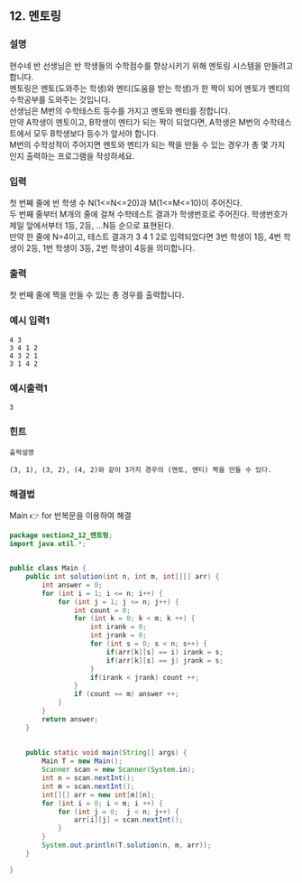 ## 12. 멘토링  
  
### 설명  
현수네 반 선생님은 반 학생들의 수학점수를 향상시키기 위해 멘토링 시스템을 만들려고 합니다.  
멘토링은 멘토(도와주는 학생)와 멘티(도움을 받는 학생)가 한 짝이 되어 멘토가 멘티의 수학공부를 도와주는 것입니다.  
선생님은 M번의 수학테스트 등수를 가지고 멘토와 멘티를 정합니다.  
만약 A학생이 멘토이고, B학생이 멘티가 되는 짝이 되었다면, A학생은 M번의 수학테스트에서 모두 B학생보다 등수가 앞서야 합니다.  
M번의 수학성적이 주어지면 멘토와 멘티가 되는 짝을 만들 수 있는 경우가 총 몇 가지 인지 출력하는 프로그램을 작성하세요.     
  
### 입력    
첫 번째 줄에 반 학생 수 N(1<=N<=20)과 M(1<=M<=10)이 주어진다.  
두 번째 줄부터 M개의 줄에 걸쳐 수학테스트 결과가 학생번호로 주어진다. 학생번호가 제일 앞에서부터 1등, 2등, ...N등 순으로 표현된다.  
만약 한 줄에 N=4이고, 테스트 결과가 3 4 1 2로 입력되었다면 3번 학생이 1등, 4번 학생이 2등, 1번 학생이 3등, 2번 학생이 4등을 의미합니다.  
  
### 출력  
첫 번째 줄에 짝을 만들 수 있는 총 경우를 출력합니다.  
  
### 예시 입력1  
```
4 3
3 4 1 2
4 3 2 1
3 1 4 2
```  
    
### 예시출력1  

```
3
```  
  
### 힌트  
  
```
출력설명

(3, 1), (3, 2), (4, 2)와 같이 3가지 경우의 (멘토, 멘티) 짝을 만들 수 있다.
```  
    
### 해결법  
Main 👉 for 반복문을 이용하여 해결  
  
```java
package section2_12_멘토링;
import java.util.*;


public class Main {
	public int solution(int n, int m, int[][] arr) {
		int answer = 0;
		for (int i = 1; i <= n; i++) {
			for (int j = 1; j <= n; j++) {
				int count = 0;
				for (int k = 0; k < m; k ++) {
					int irank = 0;
					int jrank = 0;
					for (int s = 0; s < n; s++) {
						if(arr[k][s] == i) irank = s;
						if(arr[k][s] == j) jrank = s;
					}
					if(irank < jrank) count ++;
				}
				if (count == m) answer ++;
			}
		}
		return answer;
	}
	
	
	public static void main(String[] args) {
		Main T = new Main();
		Scanner scan = new Scanner(System.in);
		int n = scan.nextInt();
		int m = scan.nextInt();
		int[][] arr = new int[m][n];
		for (int i = 0; i < m; i ++) {
			for (int j = 0;  j < n; j++) {
				arr[i][j] = scan.nextInt();
			}
		}
		System.out.println(T.solution(n, m, arr));
	}

}

```